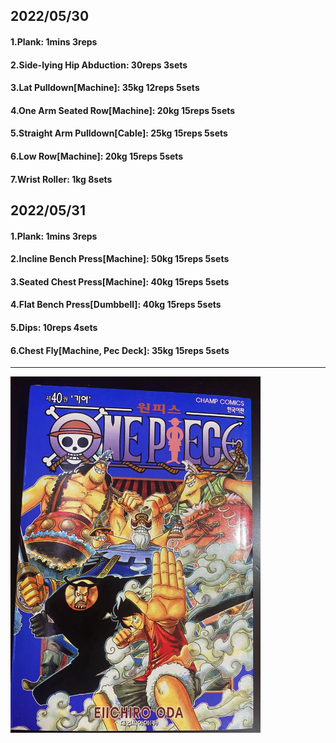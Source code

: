 ## 2022/05/30
#### 1.Plank: 1mins 3reps
#### 2.Side-lying Hip Abduction: 30reps 3sets
#### 3.Lat Pulldown\[Machine\]: 35kg 12reps 5sets
#### 4.One Arm Seated Row\[Machine\]: 20kg 15reps 5sets
#### 5.Straight Arm Pulldown\[Cable\]: 25kg 15reps 5sets
#### 6.Low Row\[Machine\]: 20kg 15reps 5sets
#### 7.Wrist Roller: 1kg 8sets

## 2022/05/31
#### 1.Plank: 1mins 3reps
#### 2.Incline Bench Press\[Machine\]: 50kg 15reps 5sets
#### 3.Seated Chest Press\[Machine\]: 40kg 15reps 5sets
#### 4.Flat Bench Press\[Dumbbell\]: 40kg 15reps 5sets
#### 5.Dips: 10reps 4sets
#### 6.Chest Fly\[Machine, Pec Deck\]: 35kg 15reps 5sets




---

<img src='./_resources/__040.png' width='400px' />
